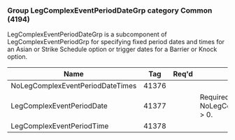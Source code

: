 ### Group LegComplexEventPeriodDateGrp category Common (4194)

LegComplexEventPeriodDateGrp is a subcomponent of LegComplexEventPeriodGrp for specifying fixed period dates and times for an Asian or Strike Schedule option or trigger dates for a Barrier or Knock option.

| Name                             | Tag   | Req'd | Documentation                                            |
|----------------------------------|-------|----------|----------------------------------------------------------|
| NoLegComplexEventPeriodDateTimes | 41376 |       |                                                          |
| LegComplexEventPeriodDate        | 41377 |       | Required if NoLegComplexEventPeriodDateTimes(41376) > 0. |
| LegComplexEventPeriodTime        | 41378 |       |                                                          |


